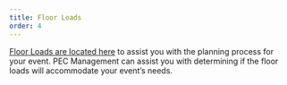 ```yaml
---
title: Floor Loads
order: 4
---
```


[Floor Loads are located here](https://assets.austinconventioncenter.com/2024/ACC-Loads-Expansion.pdf) to assist you with the planning process for your event. PEC Management can assist you with determining if the floor loads will accommodate your event’s needs.
